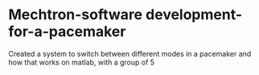 # Mechtron-software development-for-a-pacemaker
Created a system to switch between different modes in a pacemaker and how that works on matlab, with a group of 5

